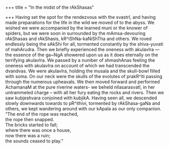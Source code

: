 +++
title = "In the midst of the rAkShasas"

+++
Having set the spot for the rendezvous with the svastrI, and having made
preparations for the life in the wild we moved of to the abyss. We
wished we were accompanied by the learned muni or the knower of spiders,
but we were soon in surrounded by the mAmsa-devouring rAkShasas and
rAkShasis, kR^iShNa-kaNiShTha and others. We roved endlessly being the
sAkShi for all, tormented constantly by the shiva-yuvati of mahArudra.
Then we briefly experienced the oneness with akulavIra — the essence of
the ga\~NgA showered upon us as it does eternally on the terrifying
akulavIra. We passed by a number of shmashAnas feeling the oneness with
akulavIra on account of which we had transcended the dvandvas. We were
akulavIra, holding the musala and the skull-bowl filled with soma. On
our neck were the skulls of the evolutes of prakR^iti passing through
the numerous upheavals. We then moved forward and performed AchamanaM at
the pure riverine waters- we beheld nIlasarasvatI, in her untrammeled
charge – with all her fury eating the rocks and rivers. Then we saw
kubjeshvara conjoined with kubjikA. Having seen all, we descended slowly
downwards towards to pR^ithivi, tormented by rAkShasa-gaNa and others,
we kept wandering around with our kApala as our only companion.  
“The end of the rope was reached,  
the rope then snapped.  
The bricks started to fall;  
where there was once a house,  
now there was a ruin;  
the sounds ceased to play.”
